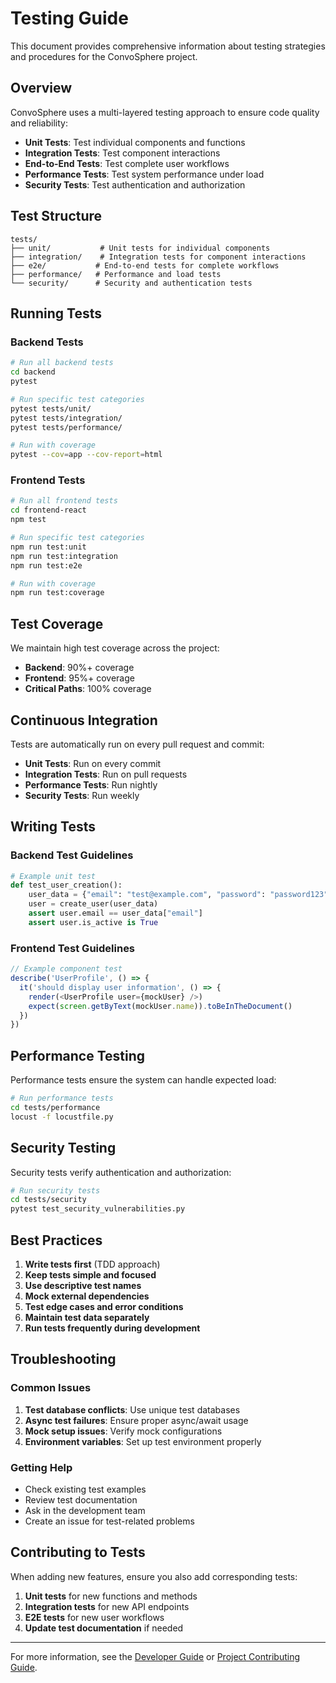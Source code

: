 # Testing Guide

This document provides comprehensive information about testing strategies and procedures for the ConvoSphere project.

## Overview

ConvoSphere uses a multi-layered testing approach to ensure code quality and reliability:

- **Unit Tests**: Test individual components and functions
- **Integration Tests**: Test component interactions
- **End-to-End Tests**: Test complete user workflows
- **Performance Tests**: Test system performance under load
- **Security Tests**: Test authentication and authorization

## Test Structure

```
tests/
├── unit/           # Unit tests for individual components
├── integration/    # Integration tests for component interactions
├── e2e/           # End-to-end tests for complete workflows
├── performance/   # Performance and load tests
└── security/      # Security and authentication tests
```

## Running Tests

### Backend Tests

```bash
# Run all backend tests
cd backend
pytest

# Run specific test categories
pytest tests/unit/
pytest tests/integration/
pytest tests/performance/

# Run with coverage
pytest --cov=app --cov-report=html
```

### Frontend Tests

```bash
# Run all frontend tests
cd frontend-react
npm test

# Run specific test categories
npm run test:unit
npm run test:integration
npm run test:e2e

# Run with coverage
npm run test:coverage
```

## Test Coverage

We maintain high test coverage across the project:

- **Backend**: 90%+ coverage
- **Frontend**: 95%+ coverage
- **Critical Paths**: 100% coverage

## Continuous Integration

Tests are automatically run on every pull request and commit:

- **Unit Tests**: Run on every commit
- **Integration Tests**: Run on pull requests
- **Performance Tests**: Run nightly
- **Security Tests**: Run weekly

## Writing Tests

### Backend Test Guidelines

```python
# Example unit test
def test_user_creation():
    user_data = {"email": "test@example.com", "password": "password123"}
    user = create_user(user_data)
    assert user.email == user_data["email"]
    assert user.is_active is True
```

### Frontend Test Guidelines

```typescript
// Example component test
describe('UserProfile', () => {
  it('should display user information', () => {
    render(<UserProfile user={mockUser} />)
    expect(screen.getByText(mockUser.name)).toBeInTheDocument()
  })
})
```

## Performance Testing

Performance tests ensure the system can handle expected load:

```bash
# Run performance tests
cd tests/performance
locust -f locustfile.py
```

## Security Testing

Security tests verify authentication and authorization:

```bash
# Run security tests
cd tests/security
pytest test_security_vulnerabilities.py
```

## Best Practices

1. **Write tests first** (TDD approach)
2. **Keep tests simple and focused**
3. **Use descriptive test names**
4. **Mock external dependencies**
5. **Test edge cases and error conditions**
6. **Maintain test data separately**
7. **Run tests frequently during development**

## Troubleshooting

### Common Issues

1. **Test database conflicts**: Use unique test databases
2. **Async test failures**: Ensure proper async/await usage
3. **Mock setup issues**: Verify mock configurations
4. **Environment variables**: Set up test environment properly

### Getting Help

- Check existing test examples
- Review test documentation
- Ask in the development team
- Create an issue for test-related problems

## Contributing to Tests

When adding new features, ensure you also add corresponding tests:

1. **Unit tests** for new functions and methods
2. **Integration tests** for new API endpoints
3. **E2E tests** for new user workflows
4. **Update test documentation** if needed

---

For more information, see the [Developer Guide](../developer-guide.md) or [Project Contributing Guide](../project/contributing.md). 